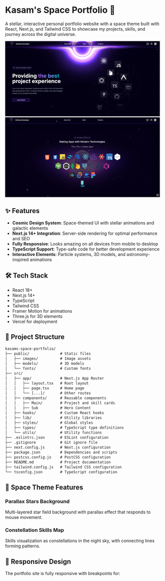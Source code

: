 # Kasam's Space Portfolio 🚀

A stellar, interactive personal portfolio website with a space theme built with React, Next.js, and Tailwind CSS to showcase my projects, skills, and journey across the digital universe.

![Kasam's Space Portfolio](/SV1.png)
![Kasam's Space Portfolio](/SV2.png)

## ✨ Features

- **Cosmic Design System**: Space-themed UI with stellar animations and galactic elements
- **Next.js 14+ Integration**: Server-side rendering for optimal performance and SEO
- **Fully Responsive**: Looks amazing on all devices from mobile to desktop
- **TypeScript Support**: Type-safe code for better development experience
- **Interactive Elements**: Particle systems, 3D models, and astronomy-inspired animations

## 🛠️ Tech Stack

- React 18+
- Next.js 14+
- TypeScript
- Tailwind CSS
- Framer Motion for animations
- Three.js for 3D elements
- Vercel for deployment


## 📁 Project Structure

```
kasams-space-portfolio/
├── public/              # Static files
│   ├── images/          # Image assets
│   ├── models/          # 3D models
│   └── fonts/           # Custom fonts
├── src/
│   ├── app/             # Next.js App Router
│   │   ├── layout.tsx   # Root layout
│   │   ├── page.tsx     # Home page
│   │   └── [...]/       # Other routes
│   ├── components/      # Reusable components
│   │   ├── Main/        # Project and skill cards
│   │   ├── Sub          # Hero Content
│   ├── hooks/           # Custom React hooks
│   ├── lib/             # Utility libraries
│   ├── styles/          # Global styles
│   ├── types/           # TypeScript type definitions
│   └── utils/           # Utility functions
├── .eslintrc.json       # ESLint configuration
├── .gitignore           # Git ignore file
├── next.config.js       # Next.js configuration
├── package.json         # Dependencies and scripts
├── postcss.config.js    # PostCSS configuration
├── README.md            # Project documentation
├── tailwind.config.js   # Tailwind CSS configuration
└── tsconfig.json        # TypeScript configuration
```

## 🌌 Space Theme Features

### Parallax Stars Background
Multi-layered star field background with parallax effect that responds to mouse movement.

### Constellation Skills Map
Skills visualization as constellations in the night sky, with connecting lines forming patterns.


## 📱 Responsive Design

The portfolio site is fully responsive with breakpoints for:
#
